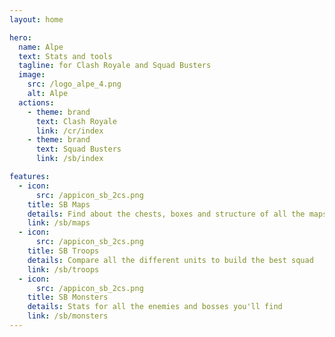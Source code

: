 ```yaml
---
layout: home

hero:
  name: Alpe
  text: Stats and tools
  tagline: for Clash Royale and Squad Busters
  image:
    src: /logo_alpe_4.png
    alt: Alpe
  actions:
    - theme: brand
      text: Clash Royale
      link: /cr/index
    - theme: brand
      text: Squad Busters
      link: /sb/index

features:
  - icon:
      src: /appicon_sb_2cs.png
    title: SB Maps
    details: Find about the chests, boxes and structure of all the maps
    link: /sb/maps
  - icon:
      src: /appicon_sb_2cs.png
    title: SB Troops
    details: Compare all the different units to build the best squad
    link: /sb/troops
  - icon:
      src: /appicon_sb_2cs.png
    title: SB Monsters
    details: Stats for all the enemies and bosses you'll find
    link: /sb/monsters
---
```


<style>
:root {
  --vp-home-hero-name-color: transparent;
  --vp-home-hero-name-background: -webkit-linear-gradient(120deg, #bd34fe 30%, #41d1ff);

  --vp-home-hero-image-background-image: linear-gradient(-45deg, #bd34fe 50%, #47caff 50%);
  --vp-home-hero-image-filter: blur(44px);
}

@media (min-width: 640px) {
  :root {
    --vp-home-hero-image-filter: blur(56px);
  }
}

@media (min-width: 960px) {
  :root {
    --vp-home-hero-image-filter: blur(68px);
  }
}
</style>